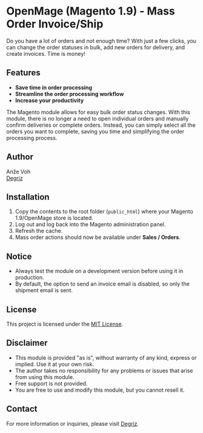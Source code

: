 # OpenMage (Magento 1.9) - Mass Order Invoice/Ship

Do you have a lot of orders and not enough time? With just a few clicks, you can change the order statuses in bulk, add new orders for delivery, and create invoices. Time is money!

## Features
- **Save time in order processing**
- **Streamline the order processing workflow**
- **Increase your productivity**

The Magento module allows for easy bulk order status changes. With this module, there is no longer a need to open individual orders and manually confirm deliveries or complete orders. Instead, you can simply select all the orders you want to complete, saving you time and simplifying the order processing process.

## Author
Anže Voh  
[Degriz](https://www.degriz.net/)

## Installation

1. Copy the contents to the root folder (`public_html`) where your Magento 1.9/OpenMage store is located.
2. Log out and log back into the Magento administration panel.
3. Refresh the cache.
4. Mass order actions should now be available under **Sales / Orders**.

## Notice

- Always test the module on a development version before using it in production.
- By default, the option to send an invoice email is disabled, so only the shipment email is sent.

## License

This project is licensed under the [MIT License](LICENSE).

## Disclaimer

- This module is provided "as is", without warranty of any kind, express or implied. Use it at your own risk.
- The author takes no responsibility for any problems or issues that arise from using this module.
- Free support is not provided.
- You are free to use and modify this module, but you cannot resell it.

## Contact

For more information or inquiries, please visit [Degriz](https://www.degriz.net/).
